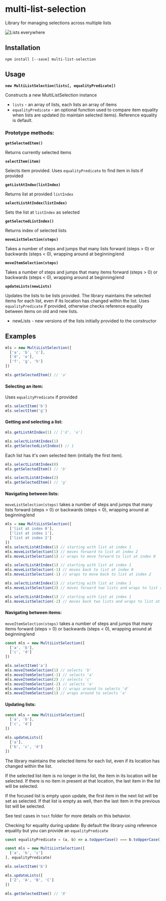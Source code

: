 # multi-list-selection

Library for managing selections across multiple lists

![Lists everywhere](https://cdn.meme.am/instances/500x/67302224.jpg)

## Installation

```
npm install [--save] multi-list-selection
```

## Usage

**`new MultiListSelection(lists[, equalityPredicate])`**

Constructs a new MultiListSelection instance

* `lists` - an array of lists, each lists an array of items
* `equalityPredicate` - an optional function used to compare item equality when lists are updated (to maintain selected items). Reference equality is default.

### Prototype methods:

**`getSelectedItem()`**

Returns currently selected items

**`selectItem(item)`**

Selects item provided. Uses `equalityPredicate` to find item in lists if provided

**`getListAtIndex(listIndex)`**

Returns list at provided `listIndex`

**`selectListAtIndex(listIndex)`**

Sets the list at `listIndex` as selected

**`getSelectedListIndex()`**

Returns index of selected lists

**`moveListSelection(steps)`**

Takes a number of steps and jumps that many lists forward (steps > 0) or backwards (steps < 0), wrapping around at beginning/end

**`moveItemSelection(steps)`**

Takes a number of steps and jumps that many items forward (steps > 0) or backwards (steps < 0), wrapping around at beginning/end

**`updateLists(newLists)`**

Updates the lists to be lists provided. The library maintains the selected items for each list, even if its location has changed within the list. Uses `equalityPredicate` if provided, otherwise checks reference equality between items on old and new lists.

* newLists - new versions of the lists initially provided to the constructor


## Examples


```javascript
mls = new MultiListSelection([
  ['a', 'b', 'c'],
  ['d', 'e'],
  ['f', 'g', 'h']
])

mls.getSelectedItem() // 'a'
```

#### Selecting an item:
Uses `equalityPredicate` if provided
```javascript
mls.selectItem('b')
mls.selectItem('g')
```

#### Getting and selecting a list:
```javascript
mls.getListAtIndex(1) // ['d', 'e']

mls.selectListAtIndex(1)
mls.getSelectedListIndex() // 1
```
Each list has it's own selected item (initially the first item).
```javascript
mls.selectListAtIndex(0)
mls.getSelectedItem() // 'b'

mls.selectListAtIndex(2)
mls.getSelectedItem() // 'g'
```

#### Navigating between lists:
`moveListSelection(steps)` takes a number of steps and jumps that many lists forward (steps > 0) or backwards (steps < 0), wrapping around at beginning/end
```javascript
mls = new MultiListSelection([
  ['list at index 0'],
  ['list at index 1'],
  ['list at index 2']
])
mls.selectListAtIndex(1) // starting with list at index 1
mls.moveListSelection(1) // moves forward to list at index 2
mls.moveListSelection(1) // wraps to move forward to list at index 0

mls.selectListAtIndex(1) // starting with list at index 1
mls.moveListSelection(-1) // moves back to list at index 0
mls.moveListSelection(-1) // wraps to move back to list at index 2

mls.selectListAtIndex(1) // starting with list at index 1
mls.moveListSelection(2) // moves forward two lists and wraps to list at index 0

mls.selectListAtIndex(1) // starting with list at index 1
mls.moveListSelection(-2) // moves back two lists and wraps to list at index 2
```

#### Navigating between items:
`moveItemSelection(steps)` takes a number of steps and jumps that many items forward (steps > 0) or backwards (steps < 0), wrapping around at beginning/end
```javascript
const mls = new MultiListSelection([
  ['a', 'b'],
  ['c', 'd']
])

mls.selectItem('a')
mls.moveItemSelection(1) // selects 'b'
mls.moveItemSelection(-1) // selects 'a'
mls.moveItemSelection(2) // selects 'c'
mls.moveItemSelection(-2) // selects 'a'
mls.moveItemSelection(-1) // wraps around to selects 'd'
mls.moveItemSelection(1) // wraps around to selects 'a'
```

#### Updating lists:
```javascript
const mls = new MultiListSelection([
  ['a', 'b'],
  ['c', 'd']
])

mls.updateLists([
  ['a'],
  ['b', 'c', 'd']
])
```
The library maintains the selected items for each list, even if its location has changed within the list.

If the selected list item is no longer in the list, the item in its location will be selected. If there is no item in present at that location, the last item in the list will be selected.

If the focused list is empty upon update, the first item in the next list will be set as selected. If that list is empty as well, then the last item in the previous list will be selected.

See test cases in `test` folder for more details on this behavior.

Checking for equality during update:
By default the library using reference equality but you can provide an `equalityPredicate`
```javascript
const equalityPredicate = (a, b) => a.toUpperCase() === b.toUpperCase()

const mls = new MultiListSelection([
  ['a', 'b', 'c']
], equalityPredicate)

mls.selectItem('b')

mls.updateLists([
  ['Z', 'A', 'B', 'C']
])

mls.getSelectedItem() // 'B'
```

